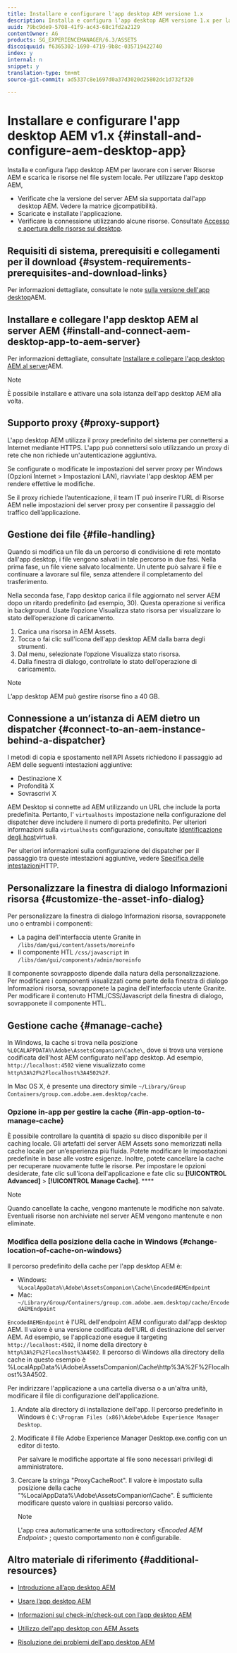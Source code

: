 ```yaml
---
title: Installare e configurare l'app desktop AEM versione 1.x
description: Installa e configura l’app desktop AEM versione 1.x per lavorare con i server Risorse AEM e mappa le risorse da montare come unità sul desktop.
uuid: 79bc9de9-5708-41f9-ac43-68c1fd2a2129
contentOwner: AG
products: SG_EXPERIENCEMANAGER/6.3/ASSETS
discoiquuid: f6365302-1690-4719-9b8c-035719422740
index: y
internal: n
snippet: y
translation-type: tm+mt
source-git-commit: ad5337c8e1697d0a37d3020d25802dc1d732f320

---
```



# Installare e configurare l'app desktop AEM v1.x {#install-and-configure-aem-desktop-app}

Installa e configura l’app desktop AEM per lavorare con i server Risorse AEM e scarica le risorse nel file system locale. Per utilizzare l'app desktop AEM,

* Verificate che la versione del server AEM sia supportata dall'app desktop AEM. Vedere la matrice [di](release-notes-of-v1.md#compatibilitymatrix)compatibilità.
* Scaricate e installate l'applicazione.
* Verificare la connessione utilizzando alcune risorse. Consultate [Accesso e apertura delle risorse sul desktop](use-app-v1.md#openondesktop).

## Requisiti di sistema, prerequisiti e collegamenti per il download {#system-requirements-prerequisites-and-download-links}

Per informazioni dettagliate, consultate le note [sulla versione dell'app desktop](release-notes-of-v1.md)AEM.

## Installare e collegare l'app desktop AEM al server AEM {#install-and-connect-aem-desktop-app-to-aem-server}

Per informazioni dettagliate, consultate [Installare e collegare l'app desktop AEM al server](use-app-v1.md#installandconnect)AEM.

>[!NOTE]
>
>È possibile installare e attivare una sola istanza dell'app desktop AEM alla volta.

## Supporto proxy {#proxy-support}

L'app desktop AEM utilizza il proxy predefinito del sistema per connettersi a Internet mediante HTTPS. L'app può connettersi solo utilizzando un proxy di rete che non richiede un'autenticazione aggiuntiva.

Se configurate o modificate le impostazioni del server proxy per Windows (Opzioni Internet &gt; Impostazioni LAN), riavviate l'app desktop AEM per rendere effettive le modifiche.

Se il proxy richiede l’autenticazione, il team IT può inserire l’URL di Risorse AEM nelle impostazioni del server proxy per consentire il passaggio del traffico dell’applicazione.

## Gestione dei file {#file-handling}

Quando si modifica un file da un percorso di condivisione di rete montato dall'app desktop, i file vengono salvati in tale percorso in due fasi. Nella prima fase, un file viene salvato localmente. Un utente può salvare il file e continuare a lavorare sul file, senza attendere il completamento del trasferimento.

Nella seconda fase, l'app desktop carica il file aggiornato nel server AEM dopo un ritardo predefinito (ad esempio, 30). Questa operazione si verifica in background. Usate l’opzione Visualizza stato risorsa per visualizzare lo stato dell’operazione di caricamento.

1. Carica una risorsa in AEM Assets.
1. Tocca o fai clic sull'icona dell'app desktop AEM dalla barra degli strumenti.
1. Dal menu, selezionate l’opzione Visualizza stato risorsa.
1. Dalla finestra di dialogo, controllate lo stato dell’operazione di caricamento.

>[!NOTE]
>
>L’app desktop AEM può gestire risorse fino a 40 GB.

## Connessione a un’istanza di AEM dietro un dispatcher {#connect-to-an-aem-instance-behind-a-dispatcher}

I metodi di copia e spostamento nell’API Assets richiedono il passaggio ad AEM delle seguenti intestazioni aggiuntive:

* Destinazione X
* Profondità X
* Sovrascrivi X

AEM Desktop si connette ad AEM utilizzando un URL che include la porta predefinita. Pertanto, l' `virtualhosts` impostazione nella configurazione del dispatcher deve includere il numero di porta predefinito. Per ulteriori informazioni sulla `virtualhosts` configurazione, consultate [Identificazione degli host](https://docs.adobe.com/content/help/en/experience-manager-dispatcher/using/configuring/dispatcher-configuration.html#identifying-virtual-hosts-virtualhosts)virtuali.

Per ulteriori informazioni sulla configurazione del dispatcher per il passaggio tra queste intestazioni aggiuntive, vedere [Specifica delle intestazioni](https://docs.adobe.com/content/help/en/experience-manager-dispatcher/using/configuring/dispatcher-configuration.html#specifying-the-http-headers-to-pass-through-clientheaders)HTTP.

## Personalizzare la finestra di dialogo Informazioni risorsa {#customize-the-asset-info-dialog}

Per personalizzare la finestra di dialogo Informazioni risorsa, sovrapponete uno o entrambi i componenti:

* La pagina dell'interfaccia utente Granite in `/libs/dam/gui/content/assets/moreinfo`
* Il componente HTL `/css/javascript` in `/libs/dam/gui/components/admin/moreinfo`

Il componente sovrapposto dipende dalla natura della personalizzazione. Per modificare i componenti visualizzati come parte della finestra di dialogo Informazioni risorsa, sovrapponete la pagina dell’interfaccia utente Granite. Per modificare il contenuto HTML/CSS/Javascript della finestra di dialogo, sovrapponete il componente HTL.

## Gestione cache {#manage-cache}

In Windows, la cache si trova nella posizione `%LOCALAPPDATA%\Adobe\AssetsCompanion\Cache\`, dove si trova una versione codificata dell'host AEM configurato nell'app desktop. Ad esempio, `http://localhost:4502` viene visualizzato come `http%3A%2F%2Flocalhost%3A4502%2F`.

In Mac OS X, è presente una directory simile `~/Library/Group Containers/group.com.adobe.aem.desktop/cache`.

### Opzione in-app per gestire la cache {#in-app-option-to-manage-cache}

È possibile controllare la quantità di spazio su disco disponibile per il caching locale. Gli artefatti del server AEM Assets sono memorizzati nella cache locale per un’esperienza più fluida. Potete modificare le impostazioni predefinite in base alle vostre esigenze. Inoltre, potete cancellare la cache per recuperare nuovamente tutte le risorse. Per impostare le opzioni desiderate, fate clic sull'icona dell'applicazione e fate clic su **[!UICONTROL Advanced]** &gt; **[!UICONTROL Manage Cache]**. ****

>[!NOTE]
>
>Quando cancellate la cache, vengono mantenute le modifiche non salvate. Eventuali risorse non archiviate nel server AEM vengono mantenute e non eliminate.

### Modifica della posizione della cache in Windows {#change-location-of-cache-on-windows}

Il percorso predefinito della cache per l'app desktop AEM è:

* Windows: `%LocalAppData%\Adobe\AssetsCompanion\Cache\EncodedAEMEndpoint`
* Mac: `~/Library/Group/Containers/group.com.adobe.aem.desktop/cache/EncodedAEMEndpoint`

`EncodedAEMEndpoint` è l'URL dell'endpoint AEM configurato dall'app desktop AEM. Il valore è una versione codificata dell’URL di destinazione del server AEM. Ad esempio, se l'applicazione esegue il targeting `http://localhost:4502`, il nome della directory è `http%3A%2F%2Flocalhost%3A4502`. Il percorso di Windows alla directory della cache in questo esempio è %LocalAppData%\Adobe\AssetsCompanion\Cache\http%3A%2F%2Flocalhost%3A4502.

Per indirizzare l'applicazione a una cartella diversa o a un'altra unità, modificare il file di configurazione dell'applicazione.

1. Andate alla directory di installazione dell'app. Il percorso predefinito in Windows è `C:\Program Files (x86)\Adobe\Adobe Experience Manager Desktop`.
1. Modificate il file Adobe Experience Manager Desktop.exe.config con un editor di testo.

   Per salvare le modifiche apportate al file sono necessari privilegi di amministratore.

1. Cercare la stringa "ProxyCacheRoot". Il valore è impostato sulla posizione della cache "%LocalAppData%\Adobe\AssetsCompanion\Cache". È sufficiente modificare questo valore in qualsiasi percorso valido.

   >[!NOTE]
   >
   >L'app crea automaticamente una sottodirectory *&lt;Encoded AEM Endpoint&gt;* ; questo comportamento non è configurabile.

## Altro materiale di riferimento {#additional-resources}

* [Introduzione all’app desktop AEM](https://helpx.adobe.com/experience-manager/kt/eseminars/ccoo-aem-desktop-app.html)
* [Usare l’app desktop AEM](use-app-v1.md)

* [Informazioni sul check-in/check-out con l’app desktop AEM](https://helpx.adobe.com/experience-manager/kt/assets/using/checkin-checkout-technical-video-understand.html)
* [Utilizzo dell'app desktop con AEM Assets](https://helpx.adobe.com/experience-manager/kt/assets/using/checkin-checkout-technical-video-understand.html)
* [Risoluzione dei problemi dell'app desktop AEM](troubleshoot-app-v1.md)